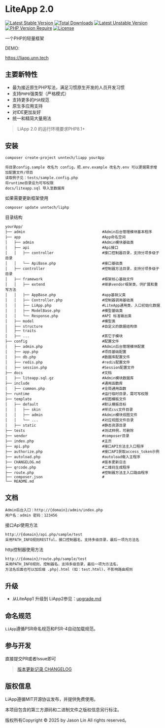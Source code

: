 
LiteApp 2.0
===============

[![Latest Stable Version](https://poser.pugx.org/unntech/liapp/v/stable)](https://packagist.org/packages/unntech/liapp)
[![Total Downloads](https://poser.pugx.org/unntech/liapp/downloads)](https://packagist.org/packages/unntech/liapp)
[![Latest Unstable Version](http://poser.pugx.org/unntech/liapp/v/unstable)](https://packagist.org/packages/unntech/liapp)
[![PHP Version Require](http://poser.pugx.org/unntech/liapp/require/php)](https://packagist.org/packages/unntech/liapp)
[![License](https://poser.pugx.org/unntech/liapp/license)](https://packagist.org/packages/unntech/liapp)

一个PHP的轻量框架

DEMO:

https://liapp.unn.tech


## 主要新特性
* 最为接近原生PHP写法，满足习惯原生开发的人员开发习惯
* 支持`PHP8`强类型（严格模式）
* 支持更多的`PSR`规范
* 原生多应用支持
* 对IDE更加友好
* 统一和精简大量用法


> LiApp 2.0 的运行环境要求PHP8.1+

## 安装

~~~
composer create-project unntech/liapp yourApp
~~~

~~~
将目录config.sample 改名为 config，把.env.example 改名为.env 可以更据需求增加配置文件/项目
读取例子见：tests/sample.config.php
将runtime目录设为可写权限
docs/liteapp.sql 导入至数据库
~~~

如果需要更新框架使用
~~~
composer update unntech/liphp
~~~

目录结构
~~~
yourApp/
├── admin                                   #Admin后台管理模块基本程序
├── app                                     #App命名空间
│   ├── admin                               #Admin模块基础类
│   ├── api                                 #Api接口
│   │   ├── controller                      #接口控制器目录，支持分项多级子目录
│   │   └── ApiBase.php                     #接口基础类
│   ├── controller                          #控制器方法目录，支持分项多级子目录
│   ├── framework                           #框架核心基础文件
│   │   ├── extend                          #继承vendor框架类，供扩展和重写方法
│   │   ├── AppBase.php                     #app基础父类
│   │   ├── Controller.php                  #控制器调用基础类
│   │   ├── LiApp.php                       #LiteApp通用类，入口初始化数据
│   │   ├── ModelBase.php                   #模型基础类
│   │   └── Response.php                    #API 标准输出类
│   ├── model                               #模型类
│   ├── structure                           #自定义的数据结构体
│   ├── traits
│   ├── ...                                 #其它子模块
├── config                                  #配置文件
│   ├── admin.php                           #Admin后台管理模块配置
│   ├── app.php                             #项目基础配置
│   ├── db.php                              #数据库配置文件
│   ├── redis.php                           #redis配置文件
│   ├── session.php                         #Session配置文件
├── docs                                    #文档
│   ├── liteapp.sql.gz                      #Admin模块数据库
├── include                                 #通用函数库
│   ├── common.php                          #全局通用函数
├── runtime                                 #运行临时目录，需可写权限
├── template                                #视图模板文件
│   ├── default                             #默认模板目标
│   │   ├── skin                            #样式css文件目录
│   │   ├── admin                           #Admin模块视图文件
│   │   └── ...                             #对应视图文件目录
│   ├── static                              #静态资源目录
├── tests                                   #测试样例，可删除
├── vendor                                  #composer目录
├── index.php                               #主页
├── api.php                                 #接口API方法主入口程序
├── authorize.php                           #接口API获取access_token示例
├── autoload.php                            #autoload载入主程序
├── CHANGELOG.md                            #版本更新日志
├── qrcode.php                              #二维码生成程序
├── route.php                               #控制器方法主入口路由程序
├── composer.json                           #
└── README.md
~~~

## 文档
~~~
Admin后台入口：http://{domain}/admin/index.php
用户名：admin 密码：123456
~~~
接口Api使用方法
~~~
http://{domain}/api.php/sample/test
采用PATH_INFO规则RESTful，接口控制器名，支持多级目录，最后一项为方法名
~~~
http控制器使用方法
~~~
http://{domain}/route.php/sample/test
采用PATH_INFO规则，控制器名，支持多级目录，最后一项为方法名，
方法名后面也可以加后缀 .php|.html (如：test.html)，不影响路由规则
~~~

## 升级
* 从LiteApp1 升级到 LiApp2参见：[upgrade.md](upgrade.md)

## 命名规范

`LiApp`遵循PSR命名规范和PSR-4自动加载规范。

## 参与开发

直接提交PR或者Issue即可  
> [版本更新记录 CHANGELOG](CHANGELOG.md)

## 版权信息

LiApp遵循MIT开源协议发布，并提供免费使用。

本项目包含的第三方源码和二进制文件之版权信息另行标注。

版权所有Copyright © 2025 by Jason Lin All rights reserved。

